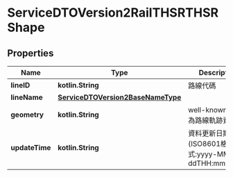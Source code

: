 
# ServiceDTOVersion2RailTHSRTHSRShape

## Properties
Name | Type | Description | Notes
------------ | ------------- | ------------- | -------------
**lineID** | **kotlin.String** | 路線代碼 | 
**lineName** | [**ServiceDTOVersion2BaseNameType**](ServiceDTOVersion2BaseNameType.md) |  | 
**geometry** | **kotlin.String** | well-known text，為路線軌跡資料 | 
**updateTime** | **kotlin.String** | 資料更新日期時間(ISO8601格式:yyyy-MM-ddTHH:mm:sszzz) | 



